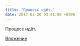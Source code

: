 ```yaml
---
title: "Процесс идёт."
date: 2017-02-20 03:41:00 +0300
---
```


Процесс идёт.

[Вложение](/assets/vk_photos/3/XE7M_xF_lHE.jpg)
